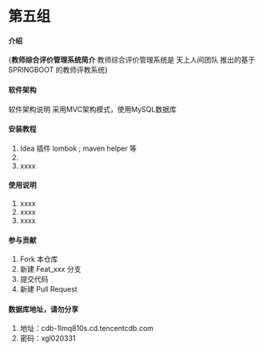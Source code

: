 # 第五组

#### 介绍
{**教师综合评价管理系统简介**
教师综合评价管理系统是 天上人间团队 推出的基于 SPRINGBOOT 的教师评教系统}

#### 软件架构
软件架构说明
采用MVC架构模式，使用MySQL数据库

#### 安装教程

1.  Idea 插件 lombok ; maven helper 等
2.  
3.  xxxx

#### 使用说明

1.  xxxx
2.  xxxx
3.  xxxx

#### 参与贡献

1.  Fork 本仓库
2.  新建 Feat_xxx 分支
3.  提交代码
4.  新建 Pull Request


#### 数据库地址，请勿分享

1.  地址：cdb-1lmq810s.cd.tencentcdb.com
2.  密码：xgl020331